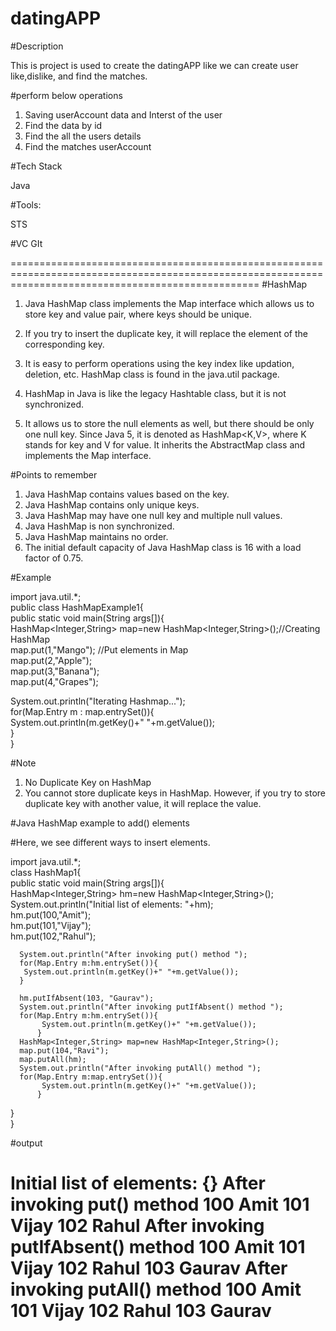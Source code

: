 # datingAPP


#Description

This is project is used to create the datingAPP like we can create user like,dislike, and find the matches.

#perform below operations

1) Saving userAccount data and Interst of the user
2) Find the data by id
3) Find the all the users details
4) Find the matches userAccount


#Tech Stack

Java

#Tools:

STS

#VC
GIt

=======================================================================================================================================================
#HashMap

1) Java HashMap class implements the Map interface which allows us to store key and value pair, where keys should be unique. 
2) If you try to insert the duplicate key, it will replace the element of the corresponding key. 
3) It is easy to perform operations using the key index like updation, deletion, etc. HashMap class is found in the java.util package.

4) HashMap in Java is like the legacy Hashtable class, but it is not synchronized. 
5) It allows us to store the null elements as well, but there should be only one null key. Since Java 5, it is denoted as HashMap<K,V>, where K stands for key and V for value. It inherits the AbstractMap class and implements the Map interface.


#Points to remember

1) Java HashMap contains values based on the key.
2) Java HashMap contains only unique keys.
3) Java HashMap may have one null key and multiple null values.
4) Java HashMap is non synchronized.
5) Java HashMap maintains no order.
6) The initial default capacity of Java HashMap class is 16 with a load factor of 0.75.

#Example


import java.util.*;  
public class HashMapExample1{  
 public static void main(String args[]){  
   HashMap<Integer,String> map=new HashMap<Integer,String>();//Creating HashMap    
   map.put(1,"Mango");  //Put elements in Map  
   map.put(2,"Apple");    
   map.put(3,"Banana");   
   map.put(4,"Grapes");   
       
   System.out.println("Iterating Hashmap...");  
   for(Map.Entry m : map.entrySet()){    
    System.out.println(m.getKey()+" "+m.getValue());    
   }  
}  

#Note

1) No Duplicate Key on HashMap
2) You cannot store duplicate keys in HashMap. However, if you try to store duplicate key with another value, it will replace the value.


#Java HashMap example to add() elements

#Here, we see different ways to insert elements.


import java.util.*;  
class HashMap1{  
 public static void main(String args[]){  
   HashMap<Integer,String> hm=new HashMap<Integer,String>();    
    System.out.println("Initial list of elements: "+hm);  
      hm.put(100,"Amit");    
      hm.put(101,"Vijay");    
      hm.put(102,"Rahul");   
       
      System.out.println("After invoking put() method ");  
      for(Map.Entry m:hm.entrySet()){    
       System.out.println(m.getKey()+" "+m.getValue());    
      }  
        
      hm.putIfAbsent(103, "Gaurav");  
      System.out.println("After invoking putIfAbsent() method ");  
      for(Map.Entry m:hm.entrySet()){    
           System.out.println(m.getKey()+" "+m.getValue());    
          }  
      HashMap<Integer,String> map=new HashMap<Integer,String>();  
      map.put(104,"Ravi");  
      map.putAll(hm);  
      System.out.println("After invoking putAll() method ");  
      for(Map.Entry m:map.entrySet()){    
           System.out.println(m.getKey()+" "+m.getValue());    
          }  
 }  
}  

#output

Initial list of elements: {}
After invoking put() method 
100 Amit
101 Vijay
102 Rahul
After invoking putIfAbsent() method 
100 Amit
101 Vijay
102 Rahul
103 Gaurav
After invoking putAll() method 
100 Amit
101 Vijay
102 Rahul
103 Gaurav
====================================================================================================================================================================